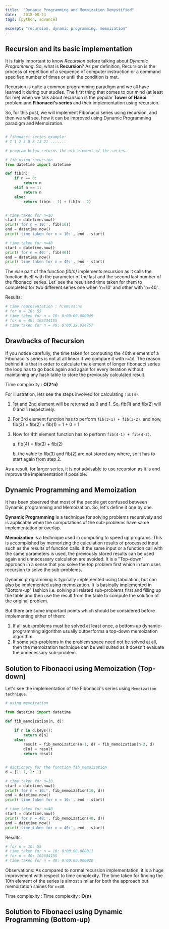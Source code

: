 ```yaml
---
title:  "Dynamic Programming and Memoization Demystified"
date:   2018-08-24
tags: [python, advance]

excerpt: "recursion, dynamic programming, memoization"
---
```



## Recursion and its basic implementation

It is fairly important to know *Recursion* before talking about *Dynamic Programming*.
So, what is **Recursion**?  As per definition, Recursion is the process of repetition 
of a sequence of computer instruction or a command specified number of times or 
until the condition is met.

Recursion is quite a common programming paradigm and we all have learned it 
during our studies. The first thing that comes to our mind (at least for me) when we 
talk about recursion is the popular **Tower of Hanoi** problem and **Fibonacci's series**
and their implementation using recursion.

So, for this post, we will implement Fibonacci series using recursion, and then 
we will see, how it can be improved using Dynamic Programming paradigm and Memoization.

```python

# fibonacci series example:
# 1 1 2 3 5 8 13 21 .......

# program below returns the nth element of the series.

# fib using recursion
from datetime import datetime

def fib(n):
    if n == 0:
        return n
    elif n == 1:
        return n
    else:
        return fib(n - 1) + fib(n - 2)


# time taken for n=10
start = datetime.now()
print('for n = 10:', fib(10))
end = datetime.now()
print('time taken for n = 10:', end - start)

# time taken for n=40
start = datetime.now()
print('for n = 40:', fib(40))
end = datetime.now()
print('time taken for n = 40:', end - start)
```

The *else* part of the function *fib(n)* implements recursion as it calls the function
itself with the parameter of the last and the second last number of the fibonacci series.
Let' see the result and time taken for them to completed for two different series one
when 'n=10' and other with 'n=40'.

Results:
```python
# time representation : h:mm:ss:ns
# for n = 10: 55
# time taken for n = 10: 0:00:00.000049
# for n = 40: 102334155
# time taken for n = 40: 0:00:39.934757
```

## Drawbacks of Recursion

If you notice carefully, the time taken for computing the 40th element of a Fibonacci's series
is not at all linear if we compare it with `n=10`. The reason behind it is that in order to
calculate the element of longer fibonacci series the loop has to go back again and again for
every iteration without maintaining any hash table to store the previously calculated result.

Time complexity : **O(2^n)**
  
For illustration, lets see the steps involved for calculating `fib(4)`.

1. 1st and 2nd element will be returned as 0 and 1.
  So, fib(1) and fib(2) will 0 and 1 respectively.
2. For 3rd element function has to perform `fib(3-1) + fib(3-2)`.
  and now, fib(3) = fib(2) + fib(1) = 1 + 0 = 1
3. Now for 4th element function has to perform `fib(4-1) + fib(4-2)`.
   
   a. fib(4) = fib(3) + fib(2)
   
   b. the value to fib(3) and fib(2) are not stored any where, so it has to start
      again from step 2.

As a result, for larger series, it is not advisable to use recursion as it is and improve
the implementation if possible.


## Dynamic Programming and Memoization

It has been observed that most of the people get confused between Dynamic programming and
Memoization. So, let's define it one by one.

**Dynamic Programming** is a technique for solving problems recursively and is applicable when the 
computations of the sub-problems have same implementation or overlap.

**Memoization** is a technique used in computing to speed up programs. This is accomplished by 
memorizing the calculation results of processed input such as the results of function calls. 
If the same input or a function call with the same parameters is used, the previously stored 
results can be used again and unnecessary calculation are avoided. It is a "Top-down" approach
in a sense that you solve the top problem first which in turn uses recursion to solve the sub-problems.

Dynamic programming is typically implemented using tabulation, but can also be implemented 
using memoization. It is basically implemented in "Bottom-up" fashion i.e. solving all related 
sub-problems first and filling up the table and then use the result from the table to compute the
solution of the original problem.

But there are some important points which should be considered before implementing either of them:
1. If all sub-problems must be solved at least once, a bottom-up dynamic-programming 
algorithm usually outperforms a top-down memoization algorithm.
2. If some sub-problems in the problem space need not be solved at all, then the memoization
 technique can be well suited as it doesn't evaluate the unnecessary sub-problem.
 

## Solution to Fibonacci using Memoization (Top-down)

Let's see the implementation of the Fibonacci's series using `Memoization technique`.


```python
# using memoization

from datetime import datetime

def fib_memoization(n, d):

    if n in d.keys():
        return d[n]
    else:
        result = fib_memoization(n-1, d) + fib_memoization(n-2, d)
        d[n] = result
        return result


# dictionary for the function fib_memoization
d = {1: 1, 2: 1}

# time taken for n=10
start = datetime.now()
print('for n = 10:', fib_memoization(10, d))
end = datetime.now()
print('time taken for n = 10:', end - start)

# time taken for n=40
start = datetime.now()
print('for n = 40:', fib_memoization(40, d))
end = datetime.now()
print('time taken for n = 40:', end - start)
```

Results:
```python
# for n = 10: 55
# time taken for n = 10: 0:00:00.000011
# for n = 40: 102334155
# time taken for n = 40: 0:00:00.000020
```

Observations: As compared to normal recursion implementation, it is a huge improvement with 
respect to time complexity. The time taken for finding the 10th element of the series is almost 
similar for both the approach but memoization shines for `n=40`. 

Time complexity :  Time complexity : **O(n)**


## Solution to Fibonacci using Dynamic Programming (Bottom-up)






